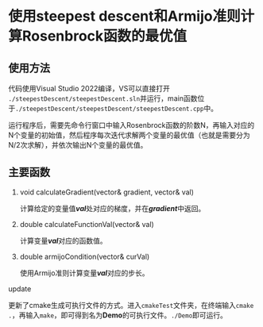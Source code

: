 # 使用steepest descent和Armijo准则计算Rosenbrock函数的最优值

## 使用方法

代码使用Visual Studio 2022编译，VS可以直接打开 ```./steepestDescent/steepestDescent.sln```并运行，main函数位于```./steepestDescent/steepestDescent/steepestDescent.cpp```中。

运行程序后，需要先命令行窗口中输入Rosenbrock函数的阶数N，再输入对应的N个变量的初始值，然后程序每次迭代求解两个变量的最优值（也就是需要分为N/2次求解），并依次输出N个变量的最优值。

## 主要函数
1. void calculateGradient(vector<double>& gradient, vector<double>& val) 
   
   计算给定的变量值***val***处对应的梯度，并在***gradient***中返回。

2. double calculateFunctionVal(vector<double>& val)

   计算变量***val***对应的函数值。

3. double armijoCondition(vector<double>& curVal)

   使用Armijo准则计算变量***val***对应的步长。

   
update

更新了cmake生成可执行文件的方式。进入```cmakeTest```文件夹，在终端输入```cmake .```，再输入```make```，即可得到名为**Demo**的可执行文件。```./Demo```即可运行。